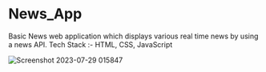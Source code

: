 # News_App

Basic News web application which displays various real time news by using a news API.
Tech Stack :- HTML, CSS, JavaScript

![Screenshot 2023-07-29 015847](https://github.com/Aakash2692/News_App/assets/119352070/22bd4e62-c179-4281-be6d-a82aee77e2c4)


